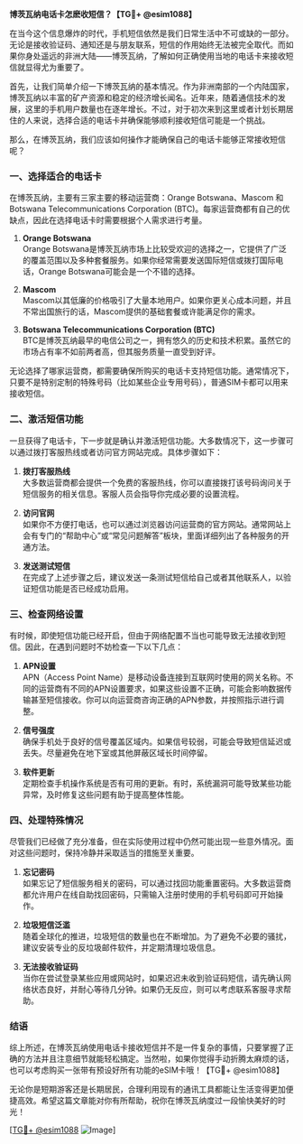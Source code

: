 **博茨瓦纳电话卡怎麽收短信？【TG💪+ @esim1088】**

在当今这个信息爆炸的时代，手机短信依然是我们日常生活中不可或缺的一部分。无论是接收验证码、通知还是与朋友联系，短信的作用始终无法被完全取代。而如果你身处遥远的非洲大陆——博茨瓦纳，了解如何正确使用当地的电话卡来接收短信就显得尤为重要了。

首先，让我们简单介绍一下博茨瓦纳的基本情况。作为非洲南部的一个内陆国家，博茨瓦纳以丰富的矿产资源和稳定的经济增长闻名。近年来，随着通信技术的发展，这里的手机用户数量也在逐年增长。不过，对于初次来到这里或者计划长期居住的人来说，选择合适的电话卡并确保能够顺利接收短信可能是一个挑战。

那么，在博茨瓦纳，我们应该如何操作才能确保自己的电话卡能够正常接收短信呢？

### 一、选择适合的电话卡

在博茨瓦纳，主要有三家主要的移动运营商：Orange Botswana、Mascom 和 Botswana Telecommunications Corporation (BTC)。每家运营商都有自己的优缺点，因此在选择电话卡时需要根据个人需求进行考量。

1. **Orange Botswana**  
   Orange Botswana是博茨瓦纳市场上比较受欢迎的选择之一，它提供了广泛的覆盖范围以及多种套餐服务。如果你经常需要发送国际短信或拨打国际电话，Orange Botswana可能会是一个不错的选择。

2. **Mascom**  
   Mascom以其低廉的价格吸引了大量本地用户。如果你更关心成本问题，并且不常出国旅行的话，Mascom提供的基础套餐或许能满足你的需求。

3. **Botswana Telecommunications Corporation (BTC)**  
   BTC是博茨瓦纳最早的电信公司之一，拥有悠久的历史和技术积累。虽然它的市场占有率不如前两者高，但其服务质量一直受到好评。

无论选择了哪家运营商，都需要确保所购买的电话卡支持短信功能。通常情况下，只要不是特别定制的特殊号码（比如某些企业专用号码），普通SIM卡都可以用来接收短信。

### 二、激活短信功能

一旦获得了电话卡，下一步就是确认并激活短信功能。大多数情况下，这一步骤可以通过拨打客服热线或者访问官方网站完成。具体步骤如下：

1. **拨打客服热线**  
   大多数运营商都会提供一个免费的客服热线，你可以直接拨打该号码询问关于短信服务的相关信息。客服人员会指导你完成必要的设置流程。

2. **访问官网**  
   如果你不方便打电话，也可以通过浏览器访问运营商的官方网站。通常网站上会有专门的“帮助中心”或“常见问题解答”板块，里面详细列出了各种服务的开通方法。

3. **发送测试短信**  
   在完成了上述步骤之后，建议发送一条测试短信给自己或者其他联系人，以验证短信功能是否已经成功启用。

### 三、检查网络设置

有时候，即使短信功能已经开启，但由于网络配置不当也可能导致无法接收到短信。因此，在遇到问题时不妨检查一下以下几点：

1. **APN设置**  
   APN（Access Point Name）是移动设备连接到互联网时使用的网关名称。不同的运营商有不同的APN设置要求，如果这些设置不正确，可能会影响数据传输甚至短信接收。你可以向运营商咨询正确的APN参数，并按照指示进行调整。

2. **信号强度**  
   确保手机处于良好的信号覆盖区域内。如果信号较弱，可能会导致短信延迟或丢失。尽量避免在地下室或其他屏蔽区域长时间停留。

3. **软件更新**  
   定期检查手机操作系统是否有可用的更新。有时，系统漏洞可能导致某些功能异常，及时修复这些问题有助于提高整体性能。

### 四、处理特殊情况

尽管我们已经做了充分准备，但在实际使用过程中仍然可能出现一些意外情况。面对这些问题时，保持冷静并采取适当的措施至关重要。

1. **忘记密码**  
   如果忘记了短信服务相关的密码，可以通过找回功能重置密码。大多数运营商都允许用户在线自助找回密码，只需输入注册时使用的手机号码即可开始操作。

2. **垃圾短信泛滥**  
   随着全球化的推进，垃圾短信的数量也在不断增加。为了避免不必要的骚扰，建议安装专业的反垃圾邮件软件，并定期清理垃圾信息。

3. **无法接收验证码**  
   当你在尝试登录某些应用或网站时，如果迟迟未收到验证码短信，请先确认网络状态良好，并耐心等待几分钟。如果仍无反应，则可以考虑联系客服寻求帮助。

### 结语

综上所述，在博茨瓦纳使用电话卡接收短信并不是一件复杂的事情，只要掌握了正确的方法并且注意细节就能轻松搞定。当然啦，如果你觉得手动折腾太麻烦的话，也可以考虑购买一张带有预设好所有功能的eSIM卡哦！【TG💪+ @esim1088】

无论你是短期游客还是长期居民，合理利用现有的通讯工具都能让生活变得更加便捷高效。希望这篇文章能对你有所帮助，祝你在博茨瓦纳度过一段愉快美好的时光！

[[TG💪+ @esim1088](https://t.me/s/esim1088) ![Image](https://i.postimg.cc/4NQfJmqS/Snipaste-2025-05-13-00-14-12.png)]